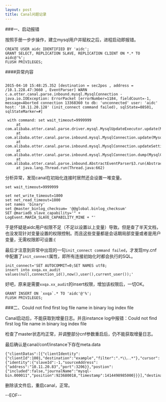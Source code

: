 ```yaml
---
layout: post
title: Canal问题记录
---
```

###一、启动报错

按照手册一步步操作，建立mysql用户并赋权之后，进程启动即报错。

```
CREATE USER aidc IDENTIFIED BY 'aidc';
GRANT SELECT, REPLICATION SLAVE, REPLICATION CLIENT ON *.* TO aidc@'%';
FLUSH PRIVILEGES;
```

####异常内容

```

2015-04-10 15:48:25.352 [destination = sec2pos , address = /10.1.228.47:3660 , EventParser] WARN  c.a.otter.canal.parse.inbound.mysql.MysqlConnection - java.io.IOException: ErrorPacket [errorNumber=1184, fieldCount=-1, message=Aborted connection 13368360 to db: 'unconnected' user: 'aidc' host: '10.11.20.128' (init_connect command failed), sqlState=08S01, sqlStateMarker=#]

 with command: set wait_timeout=9999999
     at com.alibaba.otter.canal.parse.driver.mysql.MysqlUpdateExecutor.update(MysqlUpdateExecutor.java:49)
     at com.alibaba.otter.canal.parse.inbound.mysql.MysqlConnection.update(MysqlConnection.java:73)
     at com.alibaba.otter.canal.parse.inbound.mysql.MysqlConnection.updateSettings(MysqlConnection.java:172)
     at com.alibaba.otter.canal.parse.inbound.mysql.MysqlConnection.dump(MysqlConnection.java:105)
     at com.alibaba.otter.canal.parse.inbound.AbstractEventParser$3.run(AbstractEventParser.java:209)
     at java.lang.Thread.run(Thread.java:662)
```

分析异常，发现canal在初始化连接时居然还会设置一堆变量。

```
set wait_timeout=9999999

set net_write_timeout=1800
set net_read_timeout=1800
set names 'binary'
set @master_binlog_checksum= '@@global.binlog_checksum'
SET @mariadb_slave_capability='" + LogEvent.MARIA_SLAVE_CAPABILITY_MINE + "'
```

于是怀疑是aidc用户权限不足（不足以设置以上变量）导致。但是查了半天文档，也没发现针对变量设置的权限控制。而且这些变量都是会话期局部变量或者是用户变量，无需权限即可设置:(

最后才注意到异常中出现的一句`init_connect command failed`，才发现my.cnf中配置了`init_connect`属性，即所有连接初始化时都会执行的SQL。

```
init_connect='SET AUTOCOMMIT=0;SET NAMES utf8;
insert into xxqa.xx_audit values(null,connection_id(),now(),user(),current_user());'
```

好吧，原来是需要`xxqa.xx_audit`的insert权限，增加该权限后，一切OK。

```
GRANT INSERT ON `xxqa`.* TO 'aidc'@'%';
FLUSH PRIVILEGES;
```

###二、Could not find first log file name in binary log index file

Canal启动后，不能获取到增量日志。并且instance log中报错：Could not find first log file name in binary log index file

检查了master状态均正常，并调整部分cnf参数重启后，仍不能获取增量日志。

最后确认是canal/conf/instance下存在meta.data

```
{"clientDatas":[{"clientIdentity":{"clientId":1001,"destination":"example","filter":".*\\..*"},"cursor":{"identity":{"slaveId":-1,"sourceAddress":{"address":"10.11.20.83","port":3206}},"postion":{"included":false,"journalName":"mysql-bin.000011","position":923680018,"timestamp":1414498985000}}}],"destination":"example”}
```

删除该文件后，重启canal，正常。

--EOF--